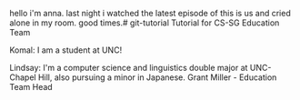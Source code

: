 hello i'm anna. last night i watched the latest episode of this is us and cried alone in my room. good times.# git-tutorial
Tutorial for CS-SG Education Team

Komal:
I am a student at UNC!

Lindsay: I'm a computer science and linguistics double major at UNC-Chapel Hill, also pursuing a minor in Japanese.
Grant Miller - Education Team Head


